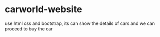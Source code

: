 # carworld-website
use html css and bootstrap, its can show the details of cars and we can proceed to buy the car
